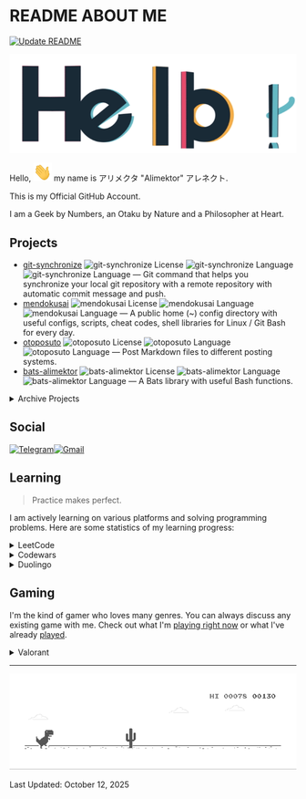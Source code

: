 # README ABOUT ME #

[![Update README](https://github.com/Alimektor/Alimektor/actions/workflows/update-readme.yml/badge.svg)](https://github.com/Alimektor/Alimektor/actions/workflows/update-readme.yml)

![Hello](images/general/hello.gif)

Hello, <img src="images/general/hi.gif" width="32px" height="32px"> my name is アリメクタ "Alimektor" アレネクト.

This is my Official GitHub Account.

I am a Geek by Numbers, an Otaku by Nature and a Philosopher at Heart.

## Projects ##

- [git-synchronize](https://github.com/Alimektor/git-synchronize) ![git-synchronize License](https://img.shields.io/github/license/Alimektor/git-synchronize.svg?style=plastic) ![git-synchronize Language](https://img.shields.io/github/languages/top/Alimektor/git-synchronize.svg?style=plastic) ![git-synchronize Language](https://img.shields.io/github/stars/Alimektor/git-synchronize.svg?style=plastic) — Git command that helps you synchronize your local git repository with a remote repository with automatic commit message and push.
- [mendokusai](https://github.com/Alimektor/mendokusai) ![mendokusai License](https://img.shields.io/github/license/Alimektor/mendokusai.svg?style=plastic) ![mendokusai Language](https://img.shields.io/github/languages/top/Alimektor/mendokusai.svg?style=plastic) ![mendokusai Language](https://img.shields.io/github/stars/Alimektor/mendokusai.svg?style=plastic) — A public home (~) config directory with useful configs, scripts, cheat codes, shell libraries for Linux / Git Bash for every day.
- [otoposuto](https://github.com/Alimektor/otoposuto) ![otoposuto License](https://img.shields.io/github/license/Alimektor/otoposuto.svg?style=plastic) ![otoposuto Language](https://img.shields.io/github/languages/top/Alimektor/otoposuto.svg?style=plastic) ![otoposuto Language](https://img.shields.io/github/stars/Alimektor/otoposuto.svg?style=plastic) — Post Markdown files to different posting systems.
- [bats-alimektor](https://github.com/Alimektor/bats-alimektor) ![bats-alimektor License](https://img.shields.io/github/license/Alimektor/bats-alimektor.svg?style=plastic) ![bats-alimektor Language](https://img.shields.io/github/languages/top/Alimektor/bats-alimektor.svg?style=plastic) ![bats-alimektor Language](https://img.shields.io/github/stars/Alimektor/bats-alimektor.svg?style=plastic) — A Bats library with useful Bash functions.

<details>
<summary>Archive Projects</summary>

- [shelldoc](https://github.com/Alimektor/shelldoc) ![shelldoc License](https://img.shields.io/github/license/Alimektor/shelldoc.svg?style=plastic) ![shelldoc Language](https://img.shields.io/github/languages/top/Alimektor/shelldoc.svg?style=plastic) ![shelldoc Language](https://img.shields.io/github/stars/Alimektor/shelldoc.svg?style=plastic) — A simple utility for creating Tomdoc style documentation for bash script.

- [git-sync](https://github.com/Alimektor/git-sync) ![git-sync License](https://img.shields.io/github/license/Alimektor/git-sync.svg?style=plastic) ![git-sync Language](https://img.shields.io/github/languages/top/Alimektor/git-sync.svg?style=plastic) ![git-sync Language](https://img.shields.io/github/stars/Alimektor/git-sync.svg?style=plastic) — A template with magic aliases, hooks, services for Git repository auto-synchronization between different devices.
</details>


## Social ##

[![Telegram](https://img.shields.io/badge/Telegram-2CA5E0?style=for-the-badge&logo=telegram&logoColor=white)](https://t.me/alimektor)[![Gmail](https://img.shields.io/badge/Gmail-D14836?style=for-the-badge&logo=gmail&logoColor=white)](mailto:alimektor@gmail.com?subject=%5BGitHub%5D%20SUBJECT&body=Hello%2C%20Alimektor%0D%0A%0D%0A1.%20WHO%20ARE%20YOU.%0D%0A2.%20WHAT%20YOU%20NEED.%0D%0A3.%20YOUR%20QUESTION%20OR%20OFFER.%0D%0A4.%20YOUR%20EXPECTATIONS.)

## Learning ##

> Practice makes perfect.

I am actively learning on various platforms and solving programming problems. Here are some statistics of my learning progress:

<details>

<summary>LeetCode</summary>

I like LeetCode. I don't have time to go through it that often at the moment, but it keeps me going.

[![LeetCode user Alimektor](https://img.shields.io/badge/dynamic/json?style=for-the-badge&labelColor=black&color=%23ffa116&label=Ranking&query=ranking&url=https%3A%2F%2Fleetcode-badge.vercel.app%2Fapi%2Fusers%2FAlimektor&logo=leetcode&logoColor=yellow)](https://leetcode.com/Alimektor/)

[![LeetCode user Alimektor](https://img.shields.io/badge/dynamic/json?style=for-the-badge&labelColor=black&color=%23ffa116&label=Solved&query=solvedOverTotal&url=https%3A%2F%2Fleetcode-badge.vercel.app%2Fapi%2Fusers%2FAlimektor&logo=leetcode&logoColor=yellow)](https://leetcode.com/Alimektor/)

[![LeetCode user Alimektor](https://img.shields.io/badge/dynamic/json?style=for-the-badge&labelColor=black&color=%23ffa116&label=Solved&query=solvedPercentage&url=https%3A%2F%2Fleetcode-badge.vercel.app%2Fapi%2Fusers%2FAlimektor&logo=leetcode&logoColor=yellow)](https://leetcode.com/Alimektor/)

</details>

<details>

<summary>Codewars</summary>

Codewars is a platform where you can learn some syntactic sugar for a certain. I usually use it to quickly learn the basics of some language with examples.

<a href="https://www.codewars.com/users/Alimektor"><img src="https://www.codewars.com/users/Alimektor/badges/large" alt="Codewars"></a>

</details>

<details>

<summary>Duolingo</summary>

Most likely, this app is just good practice for a taxi ride. But friends are on the app and a little practice is good. Plus it disciplines me to build useful habits.

<a href="https://www.duolingo.com/profile/Alimektor"><img src="https://duolingo-stats-card.vercel.app/api?username=Alimektor&theme=purple-gang" alt="Duolingo"></a>

</details>

## Gaming ##

I'm the kind of gamer who loves many genres. You can always discuss any existing game with me. Check out what I'm [playing right now](https://www.igdb.com/users/alimektor/lists/playing) or what I've already [played](https://www.igdb.com/users/alimektor/lists/played).

<details>

<summary>Valorant</summary>

Yeah, I'm playing Valorant. Just not alone.

[![Valorant Badge](https://img.shields.io/badge/Valorant-FA4454?logo=valorant&logoColor=fff&style=flat-square)](https://tracker.gg/valorant/profile/riot/%E3%82%A2%E3%83%AA%E3%83%A1%E3%82%AF%E3%82%BF%23%E3%82%A2%E3%83%AC%E3%83%8D%E3%82%AF%E3%83%88/overview)

</details>

----

![Dino](images/general/dino.gif)

Last Updated: October 12, 2025
